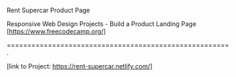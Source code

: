Rent Supercar Product Page

Responsive Web Design Projects - Build a Product Landing Page [https://www.freecodecamp.org/]

======================================================.

[link to Project: https://rent-supercar.netlify.com/]
